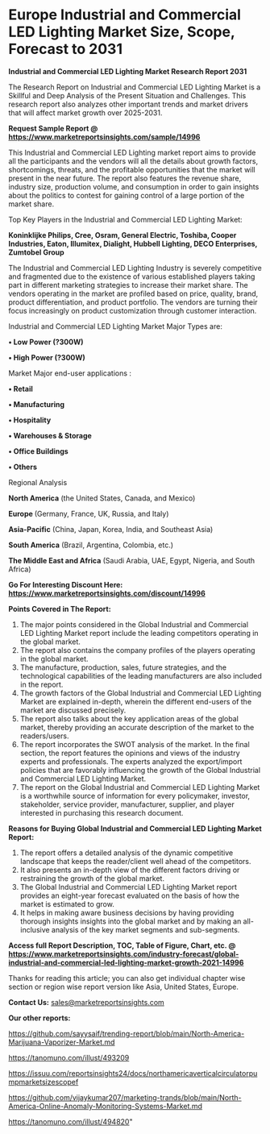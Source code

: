 # Europe Industrial and Commercial LED Lighting Market Size, Scope, Forecast to 2031

<strong>Industrial and Commercial LED Lighting Market Research Report 2031</strong>

The Research Report on Industrial and Commercial LED Lighting Market is a Skillful and Deep Analysis of the Present Situation and Challenges. This research report also analyzes other important trends and market drivers that will affect market growth over 2025-2031.

<strong>Request Sample Report @ <a href=https://www.marketreportsinsights.com/sample/14996>https://www.marketreportsinsights.com/sample/14996</a></strong>

This Industrial and Commercial LED Lighting market report aims to provide all the participants and the vendors will all the details about growth factors, shortcomings, threats, and the profitable opportunities that the market will present in the near future. The report also features the revenue share, industry size, production volume, and consumption in order to gain insights about the politics to contest for gaining control of a large portion of the market share.

Top Key Players in the Industrial and Commercial LED Lighting Market:

<strong>Koninklijke Philips, Cree, Osram, General Electric, Toshiba, Cooper Industries, Eaton, Illumitex, Dialight, Hubbell Lighting, DECO Enterprises, Zumtobel Group</strong>

The Industrial and Commercial LED Lighting Industry is severely competitive and fragmented due to the existence of various established players taking part in different marketing strategies to increase their market share. The vendors operating in the market are profiled based on price, quality, brand, product differentiation, and product portfolio. The vendors are turning their focus increasingly on product customization through customer interaction.

Industrial and Commercial LED Lighting Market Major Types are:

<strong>• Low Power (?300W)

• High Power (?300W)</strong>

Market Major end-user applications :

<strong>• Retail

• Manufacturing

• Hospitality

• Warehouses & Storage

• Office Buildings

• Others</strong>

Regional Analysis

</u><strong><b>North America</b></strong> (the United States, Canada, and Mexico)

<strong><b>Europe </b></strong>(Germany, France, UK, Russia, and Italy)

<strong><b>Asia-Pacific</b></strong> (China, Japan, Korea, India, and Southeast Asia)

<strong><b>South America</b></strong> (Brazil, Argentina, Colombia, etc.)

<strong><b>The Middle East and Africa</b></strong> (Saudi Arabia, UAE, Egypt, Nigeria, and South Africa)

<strong>Go For Interesting Discount Here: <a href=https://www.marketreportsinsights.com/discount/14996>https://www.marketreportsinsights.com/discount/14996</a></strong>

<strong>Points Covered in The Report:</strong>
<ol>
  <li>The major points considered in the Global Industrial and Commercial LED Lighting Market report include the leading competitors operating in the global market.</li>
  <li>The report also contains the company profiles of the players operating in the global market.</li>
  <li>The manufacture, production, sales, future strategies, and the technological capabilities of the leading manufacturers are also included in the report.</li>
  <li>The growth factors of the Global Industrial and Commercial LED Lighting Market are explained in-depth, wherein the different end-users of the market are discussed precisely.</li>
  <li>The report also talks about the key application areas of the global market, thereby providing an accurate description of the market to the readers/users.</li>
  <li>The report incorporates the SWOT analysis of the market. In the final section, the report features the opinions and views of the industry experts and professionals. The experts analyzed the export/import policies that are favorably influencing the growth of the Global Industrial and Commercial LED Lighting Market.</li>
  <li>The report on the Global Industrial and Commercial LED Lighting Market is a worthwhile source of information for every policymaker, investor, stakeholder, service provider, manufacturer, supplier, and player interested in purchasing this research document.</li>
</ol>
<strong>Reasons for Buying Global Industrial and Commercial LED Lighting Market Report:</strong>

<ol>
  <li>The report offers a detailed analysis of the dynamic competitive landscape that keeps the reader/client well ahead of the competitors.</li>
  <li>It also presents an in-depth view of the different factors driving or restraining the growth of the global market.</li>
  <li>The Global Industrial and Commercial LED Lighting Market report provides an eight-year forecast evaluated on the basis of how the market is estimated to grow.</li>
  <li>It helps in making aware business decisions by having providing thorough insights insights into the global market and by making an all-inclusive analysis of the key market segments and sub-segments.</li>
</ol>
<strong>Access full Report Description, TOC, Table of Figure, Chart, etc. @ <a href=https://www.marketreportsinsights.com/industry-forecast/global-industrial-and-commercial-led-lighting-market-growth-2021-14996>https://www.marketreportsinsights.com/industry-forecast/global-industrial-and-commercial-led-lighting-market-growth-2021-14996</a></strong>


Thanks for reading this article; you can also get individual chapter wise section or region wise report version like Asia, United States, Europe.

<strong>Contact Us:</strong>
sales@marketreportsinsights.com

<strong>Our other reports:</strong>

<a href=https://github.com/sayysaif/trending-report/blob/main/North-America-Marijuana-Vaporizer-Market.md>https://github.com/sayysaif/trending-report/blob/main/North-America-Marijuana-Vaporizer-Market.md</a>

<a href=https://tanomuno.com/illust/493209>https://tanomuno.com/illust/493209</a>

<a href=https://issuu.com/reportsinsights24/docs/northamericaverticalcirculatorpumpmarketsizescopef>https://issuu.com/reportsinsights24/docs/northamericaverticalcirculatorpumpmarketsizescopef</a>

<a href=https://github.com/vijaykumar207/marketing-trands/blob/main/North-America-Online-Anomaly-Monitoring-Systems-Market.md>https://github.com/vijaykumar207/marketing-trands/blob/main/North-America-Online-Anomaly-Monitoring-Systems-Market.md</a>

<a href=https://tanomuno.com/illust/494820>https://tanomuno.com/illust/494820</a>"
